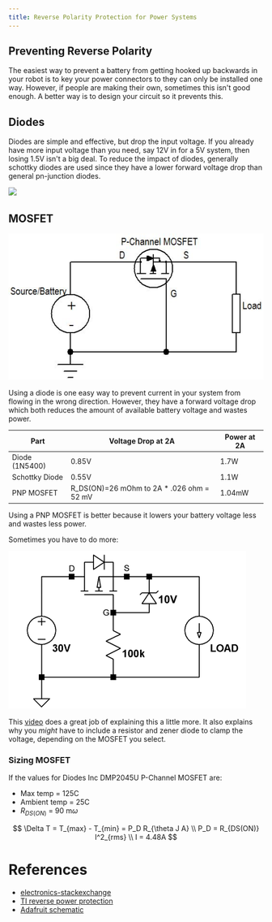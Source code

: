 ```yaml
---
title: Reverse Polarity Protection for Power Systems
---
```


## Preventing Reverse Polarity

The easiest way to prevent a battery from getting hooked up backwards in your
robot is to key your power connectors to they can only be installed one way.
However, if people are making their own, sometimes this isn't good enough. A better
way is to design your circuit so it prevents this.

## Diodes

Diodes are simple and effective, but drop the input voltage. If you already have
more input voltage than you need, say 12V in for a 5V system, then losing 1.5V
isn't a big deal. To reduce the impact of diodes, generally schottky diodes
are used since they have a lower forward voltage drop than general pn-junction
diodes.

![](power-supply-5v-adafruit.jpg)

## MOSFET

![](reverse_polarity_protection.jpg)

Using a diode is one easy way to prevent current in your system from flowing in
the wrong direction. However, they have a forward voltage drop which both reduces
the amount of available battery voltage and wastes power.

| Part | Voltage Drop at 2A | Power at 2A |
|---|---|---|
| Diode (1N5400) | 0.85V                                      | 1.7W   |
| Schottky Diode | 0.55V                                      | 1.1W   |
| PNP MOSFET     | R_DS(ON)=26 mOhm to 2A * .026 ohm = 52 mV  | 1.04mW |


Using a PNP MOSFET is better because it lowers your battery voltage less and
wastes less power.

Sometimes you have to do more:

![](reverse_polarity_protection_2.png)

This [video](https://www.youtube.com/watch?v=IrB-FPcv1Dc) does a great job of explaining
this a little more. It also explains why you *might* have to include a resistor and zener
diode to clamp the voltage, depending on the MOSFET you select.

### Sizing MOSFET

If the values for Diodes Inc DMP2045U P-Channel MOSFET are:

- Max temp = 125C
- Ambient temp = 25C
- $R_{DS(ON)}$ = 90 m$\omega$

$$
\Delta T = T_{max} - T_{min} = P_D R_{\theta J A} \\
P_D = R_{DS(ON)} I^2_{rms} \\
I = 4.48A
$$

# References

- [electronics-stackexchange](https://electronics.stackexchange.com/a/104545)
- [TI reverse power protection](mosfet-reverse-polarity.pdf)
- [Adafruit schematic](https://cdn-learn.adafruit.com/assets/assets/000/069/175/original/adafruit_products_Grand_Central_Sch1.png?1547234817)
